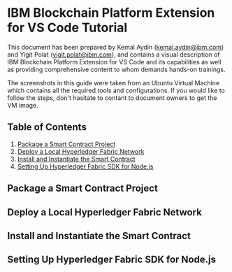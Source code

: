 # IBM Blockchain Platform Extension for VS Code Tutorial

This document has been prepared by Kemal Aydin (kemal.aydin@ibm.com) and Yigit Polat (yigit.polat@ibm.com), and contains a visual description of IBM Blockchain Platform Extension for VS Code and its capabilities as well as providing comprehensive content to whom demands hands-on trainings.

The screenshots in this guide were taken from an Ubuntu Virtual Machine which contains all the required tools and configurations. If you would like to follow the steps, don't hasitate to contant to document owners to get the VM image.

## Table of Contents

1. [Package a Smart Contract Project](#Package-a-Smart-Contract-Project)
2. [Deploy a Local Hyperledger Fabric Network](#Deploy-a-Local-Hyperledger-Fabric-Network)
3. [Install and Instantiate the Smart Contract](#Install-and-Instantiate-the-Smart-Contract)
4. [Setting Up Hyperledger Fabric SDK for Node.js](#Setting-Up-Hyperledger-Fabric-SDK-for-Node.js)

## Package a Smart Contract Project



## Deploy a Local Hyperledger Fabric Network

## Install and Instantiate the Smart Contract

## Setting Up Hyperledger Fabric SDK for Node.js
